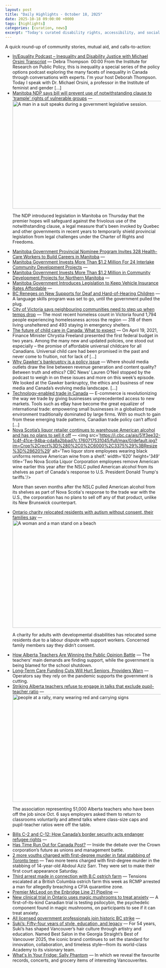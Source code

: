 ```yaml
---
layout: post
title: "Daily Highlights - October 18, 2025"
date: 2025-10-18 09:00:00 +0000
tags: [highlights]
categories: [curation, news]
excerpt: "Today's curated disability rights, accessibility, and social policy news from across Canada."
---
```


A quick round-up of community stories, mutual aid, and calls-to-action:

- [In/Equality Podcast – Inequality and Disability Justice with Michael Orsini Transcript](https://policyoptions.irpp.org/2023/05/inequality-and-disability-justice-transcript/) — Debra Thompson  00:00 From the Institute for Research on Public Policy, this is inequality a special series of the policy options podcast exploring the many facets of inequality in Canada through conversations with experts. I'm your host Deborah Thompson. Today I speak with Dr. Michael Orsini, a professor in the Institute of feminist and gender […]
- [Manitoba NDP says bill will prevent use of notwithstanding clause to 'trample' rights of vulnerable groups](https://www.cbc.ca/news/canada/manitoba/ndp-notwithstanding-clause-legislation-9.6941041?cmp=rss) — <img src='https://i.cbc.ca/ais/7dd6c4c1-e9b3-46e6-b7d1-53bda67d7945,1760655608514/full/max/0/default.jpg?im=Crop%2Crect%3D%280%2C831%2C7952%2C4473%29%3BResize%3D%28620%29' alt='A man in a suit speaks during a government legislative session.' width='620' height='349' title='Manitoba Premier Wab Kinew speaks during question period at the legislature on Thursday, Oct. 16, 2025.'/><p>The NDP introduced legislation in Manitoba on Thursday that the premier hopes will safeguard against the frivolous use of the notwithstanding clause, a legal measure that's been invoked by Quebec and other governments in recent years to temporarily shield provincial legislation from legal challenges under the Charter of Rights and Freedoms.</p>
- [Manitoba Government Provincial Nominee Program Invites 328 Health-Care Workers to Build Careers in Manitoba](https://news.gov.mb.ca/news/index.html?item=71157) — 
- [Manitoba Government Invests More Than $1.2 Million For 24 Interlake Community Development Projects](https://news.gov.mb.ca/news/index.html?item=71117) — 
- [Manitoba Government Invests More Than $1.2 Million in Community Development Projects for Northern Manitoba](https://news.gov.mb.ca/news/index.html?item=71058) — 
- [Manitoba Government Introduces Legislation to Keep Vehicle Insurance Rates Affordable](https://news.gov.mb.ca/news/index.html?item=70977) — 
- [BC Reneges on New Supports for Deaf and Hard-of-Hearing Children](https://thetyee.ca/News/2025/10/16/BC-Reneges-Deaf-Hard-Hearing-Children/) — A language skills program was set to go, until the government pulled the plug.
- [City of Victoria says neighbouring communities need to step up when temps drop](https://globalnews.ca/news/11483468/city-of-victoria-neighbouring-communities-step-up-temps-drop/) — The most recent homeless count in Victoria found 1,794 people experiencing homelessness across the region — 318 of them living unsheltered and 493 staying in emergency shelters.
- [The future of child care in Canada: What to expect](https://policyoptions.irpp.org/2021/04/the-future-of-child-care-in-canada-what-to-expect/) — On April 19, 2021, Finance Minister Chrystia Freeland presented the first federal budget in two years. Among the many new and updated policies, one stood out especially – the promise of affordable universal childcare for all Canadians. Universal child care had been promised in the past and never come to fruition, not for lack of […]
- [Why Gawker's bankruptcy is a policy issue](https://policyoptions.irpp.org/2016/08/policy-options-podcast-18-gawker-bankruptcy/) — Where should media outlets draw the line between revenue generation and content quality? Between truth and ethics? CBC News’ Lauren O’Neil stopped by the podcast to weigh in on these issues and more on this week’s episode. We looked at the Gawker bankruptcy, the ethics and business of new media and Canada’s evolving media landscape. […]
- [Technology-enabled trade in Canada](https://policyoptions.irpp.org/2016/07/policy-options-podcast-16-technology-enabled-trade-in-canada/) — E-commerce is revolutionizing the way we trade by giving businesses unprecedented access to new markets. Tools such as eBay have become the great equalizer of international trade: empowering small businesses in a globalized trade environment traditionally dominated by large firms. With so much to gain from these emerging trade patterns, Canadian trade policy can’t afford […]
- [Nova Scotia’s liquor retailer continues to warehouse American alcohol and has no plans to sell it off](https://www.cbc.ca/news/canada/nova-scotia/nslc-nova-scotia-american-alcohol-u-s-trade-war-9.6942594?cmp=rss) — <img src='https://i.cbc.ca/ais/51f3ee32-1c4f-41ce-94ba-cda8a2bbad7c,1760717531045/full/max/0/default.jpg?im=Crop%2Crect%3D%280%2C0%2C6000%2C3375%29%3BResize%3D%28620%29' alt='Two liquor store employees wearing black uniforms remove American wine from a shelf.' width='620' height='349' title='Two Nova Scotia Liquor Corporation employees remove American wine earlier this year after the NSLC pulled American alcohol from its shelves as part of Canada's response to U.S. President Donald Trump's tariffs.'/><p>More than seven months after the NSLC pulled American alcohol from its shelves as part of Nova Scotia's response to the trade war with the U.S., the corporation has no plans to sell off any of that product, unlike its New Brunswick counterpart.</p>
- [Ontario charity relocated residents with autism without consent, their families say](https://www.cbc.ca/news/canada/toronto/autism-residents-relocated-9.6941638?cmp=rss) — <img src='https://i.cbc.ca/ais/6e0afca4-eae6-4013-b1bd-a34cc5ed60bd,1760703409919/full/max/0/default.jpg?im=Crop%2Crect%3D%280%2C32%2C1535%2C863%29%3BResize%3D%28620%29' alt='A woman and a man stand on a beach' width='620' height='349' title=''/><p>A charity for adults with developmental disabilities has relocated some residents due to a labour dispute with support workers. Concerned family members say they didn’t consent.</p>
- [How Alberta Teachers Are Winning the Public Opinion Battle](https://thetyee.ca/News/2025/10/15/Alberta-Teachers-Winning-Public-Opinion/) — The teachers’ main demands are finding support, while the government is being blamed for the school shutdown.
- [Long-Term Care Funding Cuts Will Hurt Seniors, Providers Warn](https://thetyee.ca/News/2025/10/14/Long-Term-Care-Cuts-Will-Hurt/) — Operators say they rely on the pandemic supports the government is cutting.
- [Striking Alberta teachers refuse to engage in talks that exclude pupil-teacher ratio](https://www.cbc.ca/news/canada/edmonton/teachers-refuse-talks-pupil-teacher-ratio-government-9.6942998?cmp=rss) — <img src='https://i.cbc.ca/ais/805625b3-ee3e-453a-8419-fc5b4a0b547b,1760730515510/full/max/0/default.jpg?im=Crop%2Crect%3D%280%2C890%2C3163%2C1779%29%3BResize%3D%28620%29' alt='people at a rally, many wearing red and carrying signs' width='620' height='349' title='People gather in downtown Calgary on Oct. 5 to show support for teachers as a provincewide strike looms.'/><p>The association representing 51,000 Alberta teachers who have been off the job since Oct. 6 says employers asked them to return to classrooms voluntarily and attend talks where class-size caps and pupil-teacher ratios were off the table.</p>
- [Bills C-2 and C-12: How Canada’s border security acts endanger refugee rights](https://rabble.ca/podcast/bills-c-2-and-c-12-how-canadas-border-security-acts-endanger-refugee-rights/) — 
- [Has Time Run Out for Canada Post?](https://thetyee.ca/News/2025/10/16/Has-Time-Run-Out-Canada-Post/) — Inside the debate over the Crown corporation’s future as unions and management battle.
- [2 more youths charged with first-degree murder in fatal stabbing of Toronto teen](https://globalnews.ca/news/11484105/toronto-fatal-stabbing-trial/) — Two more teens charged with first-degree murder in the stabbing of 14-year-old Abdoul Aziz Sarr. They were set to make their first court appearance Saturday.
- [Third arrest made in connection with B.C ostrich farm](https://globalnews.ca/news/11484097/avian-flu-ostriches/) — Tensions escalated at a British Columbia ostrich farm this week as RCMP arrested a man for allegedly breaching a CFIA quarantine zone.
- [Premier McLeod on the Enbridge Line 21 Pipeline](https://www.gov.nt.ca/en/newsroom/news/premier-mcleod-enbridge-line-21-pipeline) — 
- [New clinical trial in Ontario uses magic mushrooms to treat anxiety](https://globalnews.ca/news/11482518/kingston-health-anxiety/) — A first-of-its-kind Canadian trial is testing psilocybin, the psychedelic component found in magic mushrooms, on participants to see if it can treat anxiety.
- [All licensed government professionals join historic BC strike](https://rabble.ca/labour/all-licensed-government-professionals-join-historic-bc-strike/) — 
- [Suki’s: Fifty-four years of style, education, and legacy](https://www.straight.com/living/sukis-fifty-four-years-of-style-education-and-legacy) — For 54 years, Suki’s has shaped Vancouver’s hair culture through artistry and education. Named Best Salon in the Georgia Straight’s Best of Vancouver 2025, the iconic brand continues to set the standard for innovation, collaboration, and timeless style—from its world-class Academy to its visionary team.
- [What's In Your Fridge: Sally Phantom](https://www.straight.com/music/whats-in-your-fridge-sally-phantom) — In which we reveal the favourite records, concerts, and grocery items of interesting Vancouverites.
